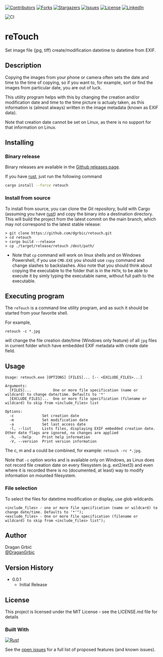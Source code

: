 <!-- Improved compatibility of back to top link: See: https://github.com/othneildrew/Best-README-Template/pull/73 -->
<a name="readme-top"></a>
<!--
*** Thanks for checking out the Best-README-Template. If you have a suggestion
*** that would make this better, please fork the repo and create a pull request
*** or simply open an issue with the tag "enhancement".
*** Don't forget to give the project a star!
*** Thanks again! Now go create something AMAZING! :D
-->



<!-- PROJECT SHIELDS -->
<!--
*** I'm using markdown "reference style" links for readability.
*** Reference links are enclosed in brackets [ ] instead of parentheses ( ).
*** See the bottom of this document for the declaration of the reference variables
*** for contributors-url, forks-url, etc. This is an optional, concise syntax you may use.
*** https://www.markdownguide.org/basic-syntax/#reference-style-links
-->
[![Contributors][contributors-shield]][contributors-url]
[![Forks][forks-shield]][forks-url]
[![Stargazers][stars-shield]][stars-url]
[![Issues][issues-shield]][issues-url]
[![License][license-shield]][license-url]
[![LinkedIn][linkedin-shield]][linkedin-url]

![CI][build-yml-badge]

# reTouch

Set image file (jpg, tiff) create/modification datetime to datetime from EXIF.

## Description

Copying the images from your phone or camera often sets the date and time to the time of copying, so if you want to, for example, sort or find the images from particular date, you are out of luck.

This utility program helps with this by changing the creation and/or modification date and time to the time picture is actualy taken, as this information is (almost always) written in the image metadata (known as EXIF data).

Note that creation date cannot be set on Linux, as there is no support for that information on Linux.


## Installing


### Binary release

Binary releases are available in the [Github releases page](https://github.com/dgrbic/retouch/releases).



If you have [rust](https://www.rust-lang.org/), just run the following command

```sh
cargo install --force retouch
```

### Install from source

To install from source, you can clone the Git repository, build with Cargo (assuming you have [rust](https://www.rust-lang.org/)) and copy the binary into a destination directory. This will build the project from the latest commit on the main branch, which may not correspond to the latest stable release:
```
> git clone https://github.com/dgrbic/retouch.git
> cd retouch
> cargo build --release
> cp ./target/release/retouch /dest/path/
```
* Note that ```cp``` command will work on linux shells and on Windows Powershell, if you use ```CMD.EXE``` you should use ```copy``` command and change slashes to backslashes.
Also note that you should think about copying the executable to the folder that is in the ```PATH```, to be able to execute it by simly typing the executable name, without full path to the executable.


## Executing program

The ```reTouch``` is a command line utility program, and as such it should be started from your favorite shell.

For example,
```
retouch -c *.jpg
```
will change the file creation date/time (Windows only feature) of all ```jpg``` files in current folder which have embedded EXIF metadata with create date field.

## Usage

```
Usage: retouch.exe [OPTIONS] [FILES]... [-- <EXCLUDE_FILES>...]

Arguments:
  [FILES]...          One or more file specification (name or wildcard) to change date/time. Defaults to '*'
  [EXCLUDE_FILES]...  One or more file specification (filename or wildcard) to skip from <include_files> list

Options:
  -c             Set creation date
  -m             Set modification date
  -a             Set last access date
  -l, --list     Lists files, displaying EXIF embedded creation date. Other date flags are ignored, no changes are applied
  -h, --help     Print help information
  -V, --version  Print version information
```

The c, m and a could be combined, for example: ```retouch -rc *.jpg```.


Note that ```-c``` option works and is available only on Windows, as Linux does not record file creation date on every filesystem (e.g. ext2/ext3) and even where it is recorded there is no (documented, at least) way to modify information on mounted filesystem.

### File selection

To select the files for datetime modification or display, use glob wildcards.
```
<include_files> - one or more file specification (name or wildcard) to change date/time. Defaults to '*'");
<exclude_files> - One or more file specification (filename or wildcard) to skip from <include_files> list");
```

## Author

Dragan Grbić  
[@DraganGrbic](https://twitter.com/DraganGrbic)

## Version History

* 0.0.1
    * Initial Release

## License

This project is licensed under the MIT License - see the LICENSE.md file for details



### Built With 
[![Rust][rust-lang.org]][Rust-url]




<!-- ROADMAP 
## Roadmap

- [ ] Feature 1
- [ ] Feature 2
- [ ] Feature 3
    - [ ] Nested Feature
-->    

See the [open issues](https://github.com/dgrbic/retouch/issues) for a full list of proposed features (and known issues).



<!-- MARKDOWN LINKS & IMAGES -->
<!-- https://www.markdownguide.org/basic-syntax/#reference-style-links -->
[contributors-shield]: https://img.shields.io/github/contributors/dgrbic/retouch.svg?style=for-the-badge
[contributors-url]: https://github.com/dgrbic/retouch/graphs/contributors
[forks-shield]: https://img.shields.io/github/forks/dgrbic/retouch.svg?style=for-the-badge
[forks-url]: https://github.com/dgrbic/retouch/network/members
[stars-shield]: https://img.shields.io/github/stars/dgrbic/retouch.svg?style=for-the-badge
[stars-url]: https://github.com/dgrbic/retouch/stargazers
[issues-shield]: https://img.shields.io/github/issues/dgrbic/retouch.svg?style=for-the-badge
[issues-url]: https://github.com/dgrbic/retouch/issues
[license-shield_old]: https://img.shields.io/license/dgrbic/retouch.svg?style=for-the-badge 
[license-shield]: https://img.shields.io/static/v1?style=for-the-badge&label=License&message=MIT&colorB=darkgray
[license-url]: https://github.com/dgrbic/retouch/blob/master/LICENSE.md
[linkedin-shield]: https://img.shields.io/badge/-LinkedIn-black.svg?style=for-the-badge&logo=linkedin&colorB=555
[linkedin-url]: https://www.linkedin.com/in/dragan-grbic/
[Rust-lang.org]: https://img.shields.io/badge/rust-000000?style=for-the-badge&logo=nextdotjs&logoColor=white
[Rust-url]: https://www.rust-lang.org/
[build-yml-badge]: https://github.com/dgrbic/retouch/actions/workflows/build.yml/badge.svg
